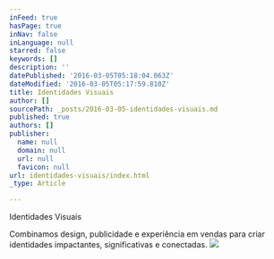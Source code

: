 ```yaml
---
inFeed: true
hasPage: true
inNav: false
inLanguage: null
starred: false
keywords: []
description: ''
datePublished: '2016-03-05T05:18:04.063Z'
dateModified: '2016-03-05T05:17:59.810Z'
title: Identidades Visuais
author: []
sourcePath: _posts/2016-03-05-identidades-visuais.md
published: true
authors: []
publisher:
  name: null
  domain: null
  url: null
  favicon: null
url: identidades-visuais/index.html
_type: Article

---
```

Identidades Visuais

Combinamos design, publicidade e experiência em vendas para criar identidades impactantes, significativas e conectadas.
![](https://s3-us-west-2.amazonaws.com/the-grid-img/p/82328e8ee1905489a7df2f1ce764f9739e2c11b2.png)
